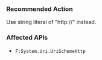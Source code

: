 ### Recommended Action
Use string literal of "http://" instead.

### Affected APIs
* `F:System.Uri.UriSchemeHttp`
